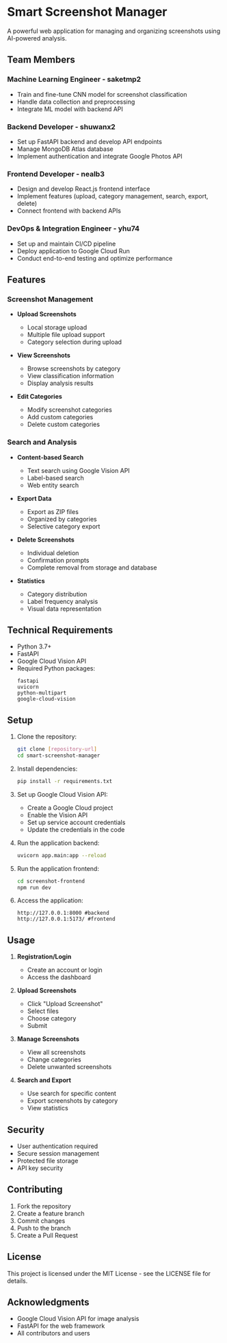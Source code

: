 # Smart Screenshot Manager

A powerful web application for managing and organizing screenshots using AI-powered analysis.

## Team Members

### Machine Learning Engineer - saketmp2
- Train and fine-tune CNN model for screenshot classification
- Handle data collection and preprocessing
- Integrate ML model with backend API

### Backend Developer - shuwanx2
- Set up FastAPI backend and develop API endpoints
- Manage MongoDB Atlas database
- Implement authentication and integrate Google Photos API

### Frontend Developer - nealb3
- Design and develop React.js frontend interface
- Implement features (upload, category management, search, export, delete)
- Connect frontend with backend APIs

### DevOps & Integration Engineer - yhu74
- Set up and maintain CI/CD pipeline
- Deploy application to Google Cloud Run
- Conduct end-to-end testing and optimize performance

## Features

### Screenshot Management
- **Upload Screenshots**
  - Local storage upload
  - Multiple file upload support
  - Category selection during upload

- **View Screenshots**
  - Browse screenshots by category
  - View classification information
  - Display analysis results

- **Edit Categories**
  - Modify screenshot categories
  - Add custom categories
  - Delete custom categories

### Search and Analysis
- **Content-based Search**
  - Text search using Google Vision API
  - Label-based search
  - Web entity search

- **Export Data**
  - Export as ZIP files
  - Organized by categories
  - Selective category export

- **Delete Screenshots**
  - Individual deletion
  - Confirmation prompts
  - Complete removal from storage and database

- **Statistics**
  - Category distribution
  - Label frequency analysis
  - Visual data representation

## Technical Requirements

- Python 3.7+
- FastAPI
- Google Cloud Vision API
- Required Python packages:
  ```
  fastapi
  uvicorn
  python-multipart
  google-cloud-vision
  ```

## Setup

1. Clone the repository:
   ```bash
   git clone [repository-url]
   cd smart-screenshot-manager
   ```

2. Install dependencies:
   ```bash
   pip install -r requirements.txt
   ```

3. Set up Google Cloud Vision API:
   - Create a Google Cloud project
   - Enable the Vision API
   - Set up service account credentials
   - Update the credentials in the code

4. Run the application backend:
   ```bash
   uvicorn app.main:app --reload
   ```
   
5. Run the application frontend:
   ```bash
   cd screenshot-frontend
   npm run dev
   ```

6. Access the application:
   ```
   http://127.0.0.1:8000 #backend
   http://127.0.0.1:5173/ #frontend
   ```

## Usage

1. **Registration/Login**
   - Create an account or login
   - Access the dashboard

2. **Upload Screenshots**
   - Click "Upload Screenshot"
   - Select files
   - Choose category
   - Submit

3. **Manage Screenshots**
   - View all screenshots
   - Change categories
   - Delete unwanted screenshots

4. **Search and Export**
   - Use search for specific content
   - Export screenshots by category
   - View statistics

## Security

- User authentication required
- Secure session management
- Protected file storage
- API key security

## Contributing

1. Fork the repository
2. Create a feature branch
3. Commit changes
4. Push to the branch
5. Create a Pull Request

## License

This project is licensed under the MIT License - see the LICENSE file for details.

## Acknowledgments

- Google Cloud Vision API for image analysis
- FastAPI for the web framework
- All contributors and users 
